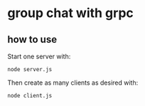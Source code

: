 # group chat with grpc

## how to use

Start one server with:

```
node server.js
```

Then create as many clients as desired with:

```
node client.js
```
